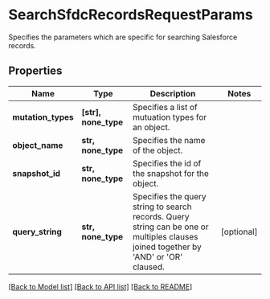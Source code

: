 # SearchSfdcRecordsRequestParams

Specifies the parameters which are specific for searching Salesforce records.

## Properties
Name | Type | Description | Notes
------------ | ------------- | ------------- | -------------
**mutation_types** | **[str], none_type** | Specifies a list of mutuation types for an object. | 
**object_name** | **str, none_type** | Specifies the name of the object. | 
**snapshot_id** | **str, none_type** | Specifies the id of the snapshot for the object. | 
**query_string** | **str, none_type** | Specifies the query string to search records. Query string can be one or multiples clauses joined together by &#39;AND&#39; or &#39;OR&#39; claused. | [optional] 

[[Back to Model list]](../README.md#documentation-for-models) [[Back to API list]](../README.md#documentation-for-api-endpoints) [[Back to README]](../README.md)


